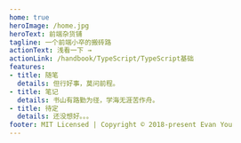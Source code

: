 ```yaml
---
home: true
heroImage: /home.jpg
heroText: 前端杂货铺
tagline: 一个前端小卒的搬砖路
actionText: 浅看一下 →
actionLink: /handbook/TypeScript/TypeScript基础
features:
- title: 随笔
  details: 但行好事，莫问前程。
- title: 笔记
  details: 书山有路勤为径，学海无涯苦作舟。
- title: 待定
  details: 还没想好。。。
footer: MIT Licensed | Copyright © 2018-present Evan You
---
```



